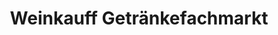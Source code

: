 ---
title: "Weinkauff Getränkefachmarkt"
url: /blumberg/weinkauff-getraenkefachmarkt/
shop: Getränke
---